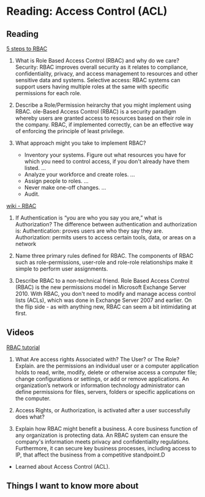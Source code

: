 Reading: Access Control (ACL)
=============================

Reading
-------

[5 steps to RBAC](https://www.csoonline.com/article/3060780/security/5-steps-to-simple-role-based-access-control.html)

1. What is Role Based Access Control (RBAC) and why do we care?
    Security: RBAC improves overall security as it relates to compliance, confidentiality, privacy, and access management to resources and other sensitive data and systems. Selective access: RBAC systems can support users having multiple roles at the same with specific permissions for each role.

2. Describe a Role/Permission heirarchy that you might implement using RBAC.
    ole-Based Access Control (RBAC) is a security paradigm whereby users are granted access to resources based on their role in the company. RBAC, if implemented correctly, can be an effective way of enforcing the principle of least privilege.

3. What approach might you take to implement RBAC?
    * Inventory your systems. Figure out what resources you have for which you need to control access, if you don't already have them listed. ...
    * Analyze your workforce and create roles. ...
    * Assign people to roles. ...
    * Never make one-off changes. ...
    * Audit.

[wiki - RBAC](https://en.wikipedia.org/wiki/Role-based_access_control)

1. If Authentication is “you are who you say you are,” what is Authorization?
    The difference between authentication and authorization is: Authentication: proves users are who they say they are. Authorization: permits users to access certain tools, data, or areas on a network

2. Name three primary rules defined for RBAC.
   The components of RBAC such as role-permissions, user-role and role-role relationships make it simple to perform user assignments.

3. Describe RBAC to a non-technical friend.
    Role Based Access Control (RBAC) is the new permissions model in Microsoft Exchange Server 2010. With RBAC, you don't need to modify and manage access control lists (ACLs), which was done in Exchange Server 2007 and earlier. On the flip side - as with anything new, RBAC can seem a bit intimidating at first.

Videos
------

[RBAC tutorial](https://www.youtube.com/watch?v=C4NP8Eon3cA)

1. What Are access rights Associated with? The User? or The Role? Explain.
    are the permissions an individual user or a computer application holds to read, write, modify, delete or otherwise access a computer file; change configurations or settings, or add or remove applications. An organization’s network or information technology administrator can define permissions for files, servers, folders or specific applications on the computer.

2. Access Rights, or Authorization, is activated after a user successfully does what?

3. Explain how RBAC might benefit a business.
    A core business function of any organization is protecting data. An RBAC system can ensure the company's information meets privacy and confidentiality regulations. Furthermore, it can secure key business processes, including access to IP, that affect the business from a competitive standpoint.D

* Learned about Access Control (ACL).

## Things I want to know more about